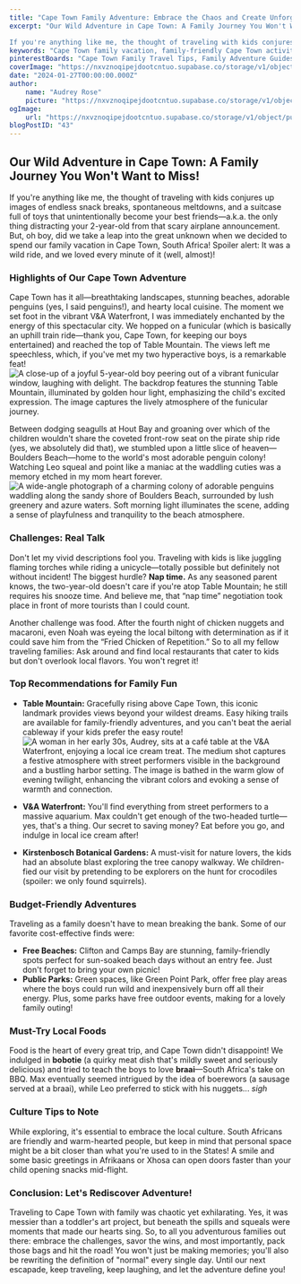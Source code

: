 ```yaml
---
title: "Cape Town Family Adventure: Embrace the Chaos and Create Unforgettable Memories!"
excerpt: "Our Wild Adventure in Cape Town: A Family Journey You Won't Want to Miss!

If you're anything like me, the thought of traveling with kids conjures up images of endless snack breaks, spontaneous"
keywords: "Cape Town family vacation, family-friendly Cape Town activities, traveling with kids in Cape Town, Cape Town adventure highlights, best places for families in Cape Town, kid-friendly restaurants Cape Town, Table Mountain with kids, V&A Waterfront things to do, budget travel Cape Town families, Cape Town beaches for families, local food to try in Cape Town, cultural tips for visiting Cape Town, things to do with toddlers in Cape Town, family travel tips Cape Town, Cape Town nature activities for kids, free activities in Cape Town for families, best parks in Cape Town for kids, family adventures in South Africa, mom travel guide Cape Town, making memories in Cape Town with kids"
pinterestBoards: "Cape Town Family Travel Tips, Family Adventure Guides, Travel with Kids, Family Vacations"
coverImage: "https://nxvznoqipejdootcntuo.supabase.co/storage/v1/object/public/travel-blog-images/image_43_0.png"
date: "2024-01-27T00:00:00.000Z"
author:
    name: "Audrey Rose"
    picture: "https://nxvznoqipejdootcntuo.supabase.co/storage/v1/object/public/character-reference/audrey_avatar_square.png?t=2024-12-21T13%3A26%3A30.307Z"
ogImage:
    url: "https://nxvznoqipejdootcntuo.supabase.co/storage/v1/object/public/travel-blog-images/image_43_0.png"
blogPostID: "43"
---
```

    

## Our Wild Adventure in Cape Town: A Family Journey You Won't Want to Miss!

If you're anything like me, the thought of traveling with kids conjures up images of endless snack breaks, spontaneous meltdowns, and a suitcase full of toys that unintentionally become your best friends—a.k.a. the only thing distracting your 2-year-old from that scary airplane announcement. But, oh boy, did we take a leap into the great unknown when we decided to spend our family vacation in Cape Town, South Africa! Spoiler alert: It was a wild ride, and we loved every minute of it (well, almost)! 

### Highlights of Our Cape Town Adventure

Cape Town has it all—breathtaking landscapes, stunning beaches, adorable penguins (yes, I said penguins!), and hearty local cuisine. The moment we set foot in the vibrant V&A Waterfront, I was immediately enchanted by the energy of this spectacular city. We hopped on a funicular (which is basically an uphill train ride—thank you, Cape Town, for keeping our boys entertained) and reached the top of Table Mountain. The views left me speechless, which, if you've met my two hyperactive boys, is a remarkable feat! ![A close-up of a joyful 5-year-old boy peering out of a vibrant funicular window, laughing with delight. The backdrop features the stunning Table Mountain, illuminated by golden hour light, emphasizing the child's excited expression. The image captures the lively atmosphere of the funicular journey.](https://nxvznoqipejdootcntuo.supabase.co/storage/v1/object/public/travel-blog-images/image_43_0.png)

Between dodging seagulls at Hout Bay and groaning over which of the children wouldn't share the coveted front-row seat on the pirate ship ride (yes, we absolutely did that), we stumbled upon a little slice of heaven—Boulders Beach—home to the world's most adorable penguin colony! Watching Leo squeal and point like a maniac at the waddling cuties was a memory etched in my mom heart forever. ![A wide-angle photograph of a charming colony of adorable penguins waddling along the sandy shore of Boulders Beach, surrounded by lush greenery and azure waters. Soft morning light illuminates the scene, adding a sense of playfulness and tranquility to the beach atmosphere.](https://nxvznoqipejdootcntuo.supabase.co/storage/v1/object/public/travel-blog-images/image_43_1.png)

### Challenges: Real Talk

Don't let my vivid descriptions fool you. Traveling with kids is like juggling flaming torches while riding a unicycle—totally possible but definitely not without incident! The biggest hurdle? **Nap time.** As any seasoned parent knows, the two-year-old doesn't care if you're atop Table Mountain; he still requires his snooze time. And believe me, that “nap time” negotiation took place in front of more tourists than I could count.

Another challenge was food. After the fourth night of chicken nuggets and macaroni, even Noah was eyeing the local biltong with determination as if it could save him from the “Fried Chicken of Repetition.” So to all my fellow traveling families: Ask around and find local restaurants that cater to kids but don't overlook local flavors. You won't regret it!

### Top Recommendations for Family Fun

- **Table Mountain:** Gracefully rising above Cape Town, this iconic landmark provides views beyond your wildest dreams. Easy hiking trails are available for family-friendly adventures, and you can't beat the aerial cableway if your kids prefer the easy route! ![A woman in her early 30s, Audrey, sits at a café table at the V&A Waterfront, enjoying a local ice cream treat. The medium shot captures a festive atmosphere with street performers visible in the background and a bustling harbor setting. The image is bathed in the warm glow of evening twilight, enhancing the vibrant colors and evoking a sense of warmth and connection.](https://nxvznoqipejdootcntuo.supabase.co/storage/v1/object/public/travel-blog-images/image_43_2.png)
  
- **V&A Waterfront:** You'll find everything from street performers to a massive aquarium. Max couldn't get enough of the two-headed turtle—yes, that's a thing. Our secret to saving money? Eat before you go, and indulge in local ice cream after!
  
- **Kirstenbosch Botanical Gardens:** A must-visit for nature lovers, the kids had an absolute blast exploring the tree canopy walkway. We children-fied our visit by pretending to be explorers on the hunt for crocodiles (spoiler: we only found squirrels).

### Budget-Friendly Adventures

Traveling as a family doesn't have to mean breaking the bank. Some of our favorite cost-effective finds were:
- **Free Beaches:** Clifton and Camps Bay are stunning, family-friendly spots perfect for sun-soaked beach days without an entry fee. Just don't forget to bring your own picnic!
- **Public Parks:** Green spaces, like Green Point Park, offer free play areas where the boys could run wild and inexpensively burn off all their energy. Plus, some parks have free outdoor events, making for a lovely family outing!

### Must-Try Local Foods

Food is the heart of every great trip, and Cape Town didn't disappoint! We indulged in **bobotie** (a quirky meat dish that's mildly sweet and seriously delicious) and tried to teach the boys to love **braai**—South Africa's take on BBQ. Max eventually seemed intrigued by the idea of boerewors (a sausage served at a braai), while Leo preferred to stick with his nuggets... *sigh* 

### Culture Tips to Note

While exploring, it's essential to embrace the local culture. South Africans are friendly and warm-hearted people, but keep in mind that personal space might be a bit closer than what you're used to in the States! A smile and some basic greetings in Afrikaans or Xhosa can open doors faster than your child opening snacks mid-flight.

### Conclusion: Let's Rediscover Adventure!

Traveling to Cape Town with family was chaotic yet exhilarating. Yes, it was messier than a toddler's art project, but beneath the spills and squeals were moments that made our hearts sing. So, to all you adventurous families out there: embrace the challenges, savor the wins, and most importantly, pack those bags and hit the road! You won't just be making memories; you'll also be rewriting the definition of "normal" every single day. Until our next escapade, keep traveling, keep laughing, and let the adventure define you!